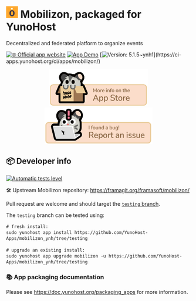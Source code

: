 <!--
N.B.: This README was automatically generated by <https://github.com/YunoHost/apps_tools/blob/main/readme_generator>
It shall NOT be edited by hand.
-->

<h1>
  <img src="https://raw.githubusercontent.com/YunoHost/apps/main/logos/mobilizon.png" width="32px" alt="Logo of Mobilizon">
  Mobilizon, packaged for YunoHost
</h1>

Decentralized and federated platform to organize events

[![🌐 Official app website](https://img.shields.io/badge/Official_app_website-darkgreen?style=for-the-badge)](https://joinmobilizon.org/)
[![App Demo](https://img.shields.io/badge/App_Demo-blue?style=for-the-badge)](https://demo.mobilizon.org)
[![Version: 5.1.5~ynh1](https://img.shields.io/badge/Version-5.1.5~ynh1-rgba(0,150,0,1)?style=for-the-badge)](https://ci-apps.yunohost.org/ci/apps/mobilizon/)

<div align="center">
<a href="https://apps.yunohost.org/app/mobilizon"><img height="100px" src="https://github.com/YunoHost/yunohost-artwork/raw/refs/heads/main/badges/neopossum-badges/badge_more_info_on_the_appstore.svg"/></a>
<a href="https://github.com/YunoHost-Apps/mobilizon_ynh/issues"><img height="100px" src="https://github.com/YunoHost/yunohost-artwork/raw/refs/heads/main/badges/neopossum-badges/badge_report_an_issue.svg"/></a>
</div>

## 📦 Developer info

[![Automatic tests level](https://apps.yunohost.org/badge/cilevel/mobilizon)](https://ci-apps.yunohost.org/ci/apps/mobilizon/)

🛠️ Upstream Mobilizon repository: <https://framagit.org/framasoft/mobilizon/>

Pull request are welcome and should target the [`testing` branch](https://github.com/YunoHost-Apps/mobilizon_ynh/tree/testing).

The `testing` branch can be tested using:
```
# fresh install:
sudo yunohost app install https://github.com/YunoHost-Apps/mobilizon_ynh/tree/testing

# upgrade an existing install:
sudo yunohost app upgrade mobilizon -u https://github.com/YunoHost-Apps/mobilizon_ynh/tree/testing
```

### 📚 App packaging documentation

Please see <https://doc.yunohost.org/packaging_apps> for more information.